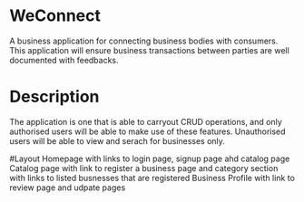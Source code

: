 # WeConnect
A business application for connecting business bodies with consumers.
This application will ensure business transactions between parties are well documented with feedbacks.

# Description
The application is one that is able to carryout CRUD operations, and only authorised users will be able to make use of these features.
Unauthorised users will be able to view and serach for businesses only.

#Layout
Homepage with links to login page, signup page ahd catalog page
Catalog page with link to register a business page and category section with links to listed busnesses that are registered
Business Profile with link to review page and udpate pages
